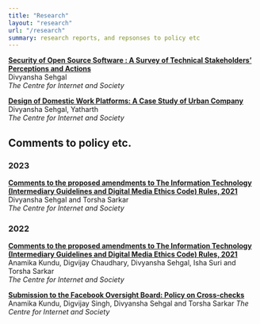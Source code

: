 ```yaml
---
title: "Research"
layout: "research"
url: "/research"
summary: research reports, and repsonses to policy etc
---
```


**[Security of Open Source Software : A Survey of Technical Stakeholders’ Perceptions and Actions](https://cis-india.org/openness/security-of-open-source-software-a-survey-of-technical-stakeholders2019-perceptions-and-actions-1)**  
Divyansha Sehgal  
*The Centre for Internet and Society*  

**[Design of Domestic Work Platforms: A Case Study of Urban Company](https://cis-india.org/raw/apc-cis-divyansha-sehgal-yathrath-designing-domestic-work-platforms)**
Divyansha Sehgal, Yatharth  
*The Centre for Internet and Society*


## Comments to policy etc.

### 2023

**[Comments to the proposed amendments to The Information Technology (Intermediary Guidelines and Digital Media Ethics Code) Rules, 2021](https://cis-india.org/internet-governance/blog/comments-to-proposed-amendments-to-it-intermediary-guidelines-and-digital-media-ethics-code-rules)**    
Divyansha Sehgal and Torsha Sarkar  
*The Centre for Internet and Society*

### 2022

**[Comments to the proposed amendments to The Information Technology (Intermediary Guidelines and Digital Media Ethics Code) Rules, 2021](https://cis-india.org/internet-governance/blog/comments-to-draft-amendments-to-the-it-rules-2021)**  
Anamika Kundu, Digvijay Chaudhary, Divyansha Sehgal, Isha Suri and Torsha Sarkar  
*The Centre for Internet and Society*

**[Submission to the Facebook Oversight Board: Policy on Cross-checks](https://cis-india.org/internet-governance/blog/submission-to-the-facebook-oversight-board-policy-on-cross-checks)**  
Anamika Kundu, Digvijay Singh, Divyansha Sehgal and Torsha Sarkar
*The Centre for Internet and Society*
